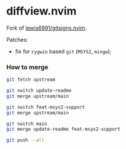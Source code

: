 # diffview.nvim

Fork of [lewis6991/gitsigns.nvim](https://github.com/lewis6991/gitsigns.nvim).

Patches:

- fix for `cygwin` based `git` (`MSYS2`, `mingw`);

### How to merge

```sh
git fetch upstream

git switch update-readme
git merge upstream/main

git switch feat-msys2-support
git merge upstream/main

git switch main
git merge update-readme feat-msys2-support

git push --all
```

